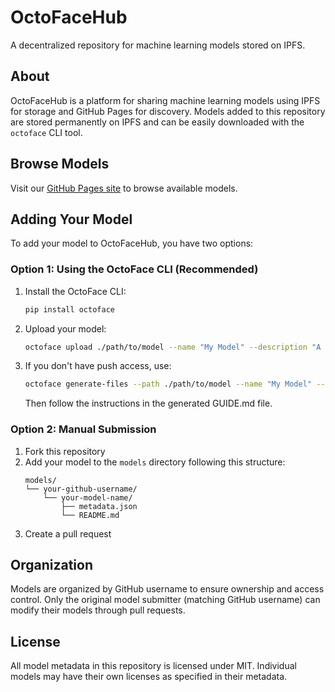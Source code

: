 # OctoFaceHub

A decentralized repository for machine learning models stored on IPFS.

## About

OctoFaceHub is a platform for sharing machine learning models using IPFS for storage and GitHub Pages for discovery. Models added to this repository are stored permanently on IPFS and can be easily downloaded with the `octoface` CLI tool.

## Browse Models

Visit our [GitHub Pages site](https://octofacehub.github.io) to browse available models.

## Adding Your Model

To add your model to OctoFaceHub, you have two options:

### Option 1: Using the OctoFace CLI (Recommended)

1. Install the OctoFace CLI:

   ```bash
   pip install octoface
   ```

2. Upload your model:

   ```bash
   octoface upload ./path/to/model --name "My Model" --description "A description" --tags "tag1,tag2"
   ```

3. If you don't have push access, use:
   ```bash
   octoface generate-files --path ./path/to/model --name "My Model" --description "A description" --tags "tag1,tag2"
   ```
   Then follow the instructions in the generated GUIDE.md file.

### Option 2: Manual Submission

1. Fork this repository
2. Add your model to the `models` directory following this structure:
   ```
   models/
   └── your-github-username/
       └── your-model-name/
           ├── metadata.json
           └── README.md
   ```
3. Create a pull request

## Organization

Models are organized by GitHub username to ensure ownership and access control. Only the original model submitter (matching GitHub username) can modify their models through pull requests.

## License

All model metadata in this repository is licensed under MIT.
Individual models may have their own licenses as specified in their metadata.
